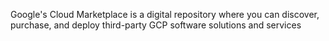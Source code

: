 Google's Cloud Marketplace is a digital repository where you can discover, purchase, and deploy third-party GCP software solutions and services 
